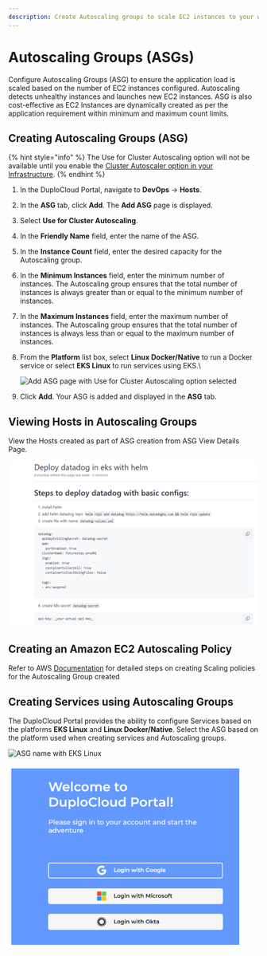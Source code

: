 ```yaml
---
description: Create Autoscaling groups to scale EC2 instances to your workload
---
```


# Autoscaling Groups (ASGs)

Configure Autoscaling Groups (ASG) to ensure the application load is scaled based on the number of EC2 instances configured. Autoscaling detects unhealthy instances and launches new EC2 instances. ASG is also cost-effective as EC2 Instances are dynamically created as per the application requirement within minimum and maximum count limits.&#x20;

## Creating Autoscaling Groups (ASG)

{% hint style="info" %}
The Use for Cluster Autoscaling option will not be available until you enable the [Cluster Autoscaler option in your Infrastructure](auto-scaling-groups.md#configuring-cluster-autoscaler-for-your-infrastructure).
{% endhint %}

1. In the DuploCloud Portal, navigate to **DevOps** -> **Hosts**.
2. In the **ASG** tab, click **Add**. The **Add ASG** page is displayed.
3. Select **Use for Cluster Autoscaling**.
4. In the **Friendly Name** field, enter the name of the ASG.
5. In the **Instance Count** field, enter the desired capacity for the Autoscaling group.
6. In the **Minimum Instances** field, enter the minimum number of instances. The Autoscaling group ensures that the total number of instances is always greater than or equal to the minimum number of instances.
7. In the **Maximum Instances** field, enter the maximum number of instances. The Autoscaling group ensures that the total number of instances is always less than or equal to the maximum number of instances.
8.  From the **Platform** list box, select **Linux Docker/Native** to run a Docker service or select **EKS Linux** to run services using EKS.\


    ![Add ASG page with Use for Cluster Autoscaling option selected](<../../../../.gitbook/assets/image (22) (1).png>)
9. Click **Add**. Your ASG is added and displayed in the **ASG** tab.

## Viewing Hosts in Autoscaling Groups

View the Hosts created as part of ASG creation from ASG View Details Page.

![Hosts tab on the ASG page](<../../../../.gitbook/assets/image (11) (1).png>)

## **Creating an Amazon EC2 Autoscaling Policy**

Refer to AWS [Documentation](https://docs.aws.amazon.com/autoscaling/ec2/userguide/as-scale-based-on-demand.html#as-how-scaling-policies-work) for detailed steps on creating Scaling policies for the Autoscaling Group created

## **Creating Services using Autoscaling Groups**

The DuploCloud Portal provides the ability to configure Services based on the platforms **EKS Linux** and **Linux Docker/Native**.  Select the ASG based on the platform used when creating services and Autoscaling groups.

![ASG name with EKS Linux](<../../../../.gitbook/assets/image (17) (1).png>)

![ASG name using Linux Docker/Native](<../../../../.gitbook/assets/image (13) (1).png>)
